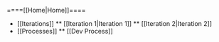 ====[[Home|Home]]====
* [[Iterations]]
** [[Iteration 1|Iteration 1]]
** [[Iteration 2|Iteration 2]]
* [[Processes]]
** [[Dev Process]]
